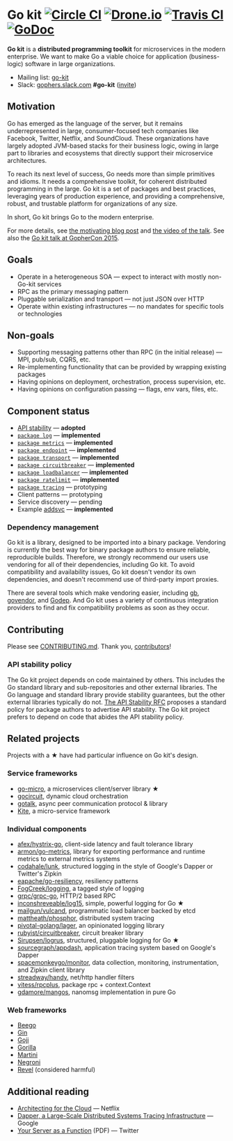 # Go kit [![Circle CI](https://circleci.com/gh/go-kit/kit.svg?style=svg)](https://circleci.com/gh/go-kit/kit) [![Drone.io](https://drone.io/github.com/go-kit/kit/status.png)](https://drone.io/github.com/go-kit/kit/latest) [![Travis CI](https://travis-ci.org/go-kit/kit.svg?branch=master)](https://travis-ci.org/go-kit/kit) [![GoDoc](https://godoc.org/github.com/go-kit/kit?status.svg)](https://godoc.org/github.com/go-kit/kit)

**Go kit** is a **distributed programming toolkit** for microservices in the
modern enterprise. We want to make Go a viable choice for application
(business-logic) software in large organizations.

- Mailing list: [go-kit](https://groups.google.com/forum/#!forum/go-kit)
- Slack: [gophers.slack.com](https://gophers.slack.com) **#go-kit** ([invite](http://bit.ly/go-slack-signup))

## Motivation

Go has emerged as the language of the server, but it remains underrepresented
in large, consumer-focused tech companies like Facebook, Twitter, Netflix, and
SoundCloud. These organizations have largely adopted JVM-based stacks for
their business logic, owing in large part to libraries and ecosystems that
directly support their microservice architectures.

To reach its next level of success, Go needs more than simple primitives and
idioms. It needs a comprehensive toolkit, for coherent distributed programming
in the large. Go kit is a set of packages and best practices, leveraging years
of production experience, and providing a comprehensive, robust, and trustable
platform for organizations of any size.

In short, Go kit brings Go to the modern enterprise.

For more details, see
 [the motivating blog post](http://peter.bourgon.org/go-kit) and
 [the video of the talk](https://www.youtube.com/watch?v=iFR_7AKkJFU).
See also the
 [Go kit talk at GopherCon 2015](https://www.youtube.com/watch?v=1AjaZi4QuGo).

## Goals

- Operate in a heterogeneous SOA — expect to interact with mostly non-Go-kit services
- RPC as the primary messaging pattern
- Pluggable serialization and transport — not just JSON over HTTP
- Operate within existing infrastructures — no mandates for specific tools or technologies

## Non-goals

- Supporting messaging patterns other than RPC (in the initial release) — MPI, pub/sub, CQRS, etc.
- Re-implementing functionality that can be provided by wrapping existing packages
- Having opinions on deployment, orchestration, process supervision, etc.
- Having opinions on configuration passing — flags, env vars, files, etc.

## Component status

- [API stability](https://github.com/go-kit/kit/blob/master/rfc/rfc007-api-stability.md) — **adopted**
- [`package log`](https://github.com/go-kit/kit/tree/master/log) — **implemented**
- [`package metrics`](https://github.com/go-kit/kit/tree/master/metrics) — **implemented**
- [`package endpoint`](https://github.com/go-kit/kit/tree/master/endpoint) — **implemented**
- [`package transport`](https://github.com/go-kit/kit/tree/master/transport) — **implemented**
- [`package circuitbreaker`](https://github.com/go-kit/kit/tree/master/circuitbreaker) — **implemented**
- [`package loadbalancer`](https://github.com/go-kit/kit/tree/master/loadbalancer) — **implemented**
- [`package ratelimit`](https://github.com/go-kit/kit/tree/master/ratelimit) — **implemented**
- [`package tracing`](https://github.com/go-kit/kit/tree/master/tracing) — prototyping
- Client patterns — prototyping
- Service discovery — pending
- Example [addsvc](https://github.com/go-kit/kit/tree/master/addsvc) — **implemented**

### Dependency management

Go kit is a library, designed to be imported into a binary package. Vendoring
is currently the best way for binary package authors to ensure reliable,
reproducible builds.  Therefore, we strongly recommend our users use vendoring
for all of their dependencies, including Go kit.   To avoid compatibility and
availability issues, Go kit doesn't vendor its own dependencies, and doesn't
recommend use of third-party import proxies.

There are several tools which make vendoring easier, including [gb][],
[govendor][], and [Godep][]. And Go kit uses a variety of continuous
integration providers to find and fix compatibility problems as soon as they
occur.

[gb]: http://getgb.io
[govendor]: https://github.com/kardianos/govendor
[Godep]: https://github.com/tools/godep

## Contributing

Please see [CONTRIBUTING.md]. Thank you, [contributors]!

[CONTRIBUTING.md]: /CONTRIBUTING.md
[contributors]: https://github.com/go-kit/kit/graphs/contributors

### API stability policy

The Go kit project depends on code maintained by others.
This includes the Go standard library and sub-repositories and other external libraries.
The Go language and standard library provide stability guarantees, but the other external libraries typically do not.
 [The API Stability RFC](https://github.com/go-kit/kit/tree/master/rfc/rfc007-api-stability.md)
proposes a standard policy for package authors to advertise API stability.
The Go kit project prefers to depend on code that abides the API stability policy.

## Related projects

Projects with a ★ have had particular influence on Go kit's design.

### Service frameworks

- [go-micro](https://github.com/asim/go-micro), a microservices client/server library ★
- [gocircuit](https://github.com/gocircuit/circuit), dynamic cloud orchestration
- [gotalk](https://github.com/rsms/gotalk), async peer communication protocol &amp; library
- [Kite](https://github.com/koding/kite), a micro-service framework

### Individual components

- [afex/hystrix-go](https://github.com/afex/hystrix-go), client-side latency and fault tolerance library
- [armon/go-metrics](https://github.com/armon/go-metrics), library for exporting performance and runtime metrics to external metrics systems
- [codahale/lunk](https://github.com/codahale/lunk), structured logging in the style of Google's Dapper or Twitter's Zipkin
- [eapache/go-resiliency](https://github.com/eapache/go-resiliency), resiliency patterns
- [FogCreek/logging](https://github.com/FogCreek/logging), a tagged style of logging
- [grpc/grpc-go](https://github.com/grpc/grpc-go), HTTP/2 based RPC
- [inconshreveable/log15](https://github.com/inconshreveable/log15), simple, powerful logging for Go ★
- [mailgun/vulcand](https://github.com/mailgun/vulcand), programmatic load balancer backed by etcd
- [mattheath/phosphor](https://github.com/mattheath/phosphor), distributed system tracing
- [pivotal-golang/lager](https://github.com/pivotal-golang/lager), an opinionated logging library
- [rubyist/circuitbreaker](https://github.com/rubyist/circuitbreaker), circuit breaker library
- [Sirupsen/logrus](https://github.com/Sirupsen/logrus), structured, pluggable logging for Go ★
- [sourcegraph/appdash](https://github.com/sourcegraph/appdash), application tracing system based on Google's Dapper
- [spacemonkeygo/monitor](https://github.com/spacemonkeygo/monitor), data collection, monitoring, instrumentation, and Zipkin client library
- [streadway/handy](https://github.com/streadway/handy), net/http handler filters
- [vitess/rpcplus](https://godoc.org/code.google.com/p/vitess/go/rpcplus), package rpc + context.Context
- [gdamore/mangos](https://github.com/gdamore/mangos), nanomsg implementation in pure Go

### Web frameworks

- [Beego](http://beego.me/)
- [Gin](https://gin-gonic.github.io/gin/)
- [Goji](https://github.com/zenazn/goji)
- [Gorilla](http://www.gorillatoolkit.org)
- [Martini](https://github.com/go-martini/martini)
- [Negroni](https://github.com/codegangsta/negroni)
- [Revel](https://revel.github.io/) (considered harmful)

## Additional reading

- [Architecting for the Cloud](http://fr.slideshare.net/stonse/architecting-for-the-cloud-using-netflixoss-codemash-workshop-29852233) — Netflix
- [Dapper, a Large-Scale Distributed Systems Tracing Infrastructure](http://research.google.com/pubs/pub36356.html) — Google
- [Your Server as a Function](http://monkey.org/~marius/funsrv.pdf) (PDF) — Twitter
